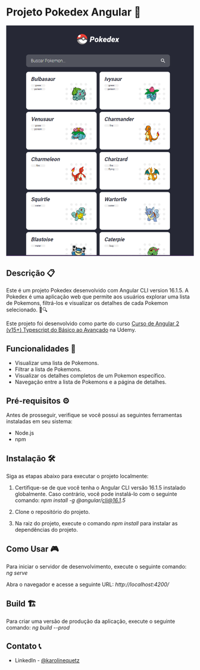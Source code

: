 # Projeto Pokedex Angular 🚀

![Pokemon](pokemon.png)




## Descrição 📋

Este é um projeto Pokedex desenvolvido com Angular CLI version 16.1.5. A Pokedex é uma aplicação web que permite aos usuários explorar uma lista de Pokemons, filtrá-los e visualizar os detalhes de cada Pokemon selecionado. 🐾🔍

Este projeto foi desenvolvido como parte do curso [Curso de Angular 2 (v15+) Typescript do Básico ao Avançado](https://www.udemy.com/course/curso-de-angular/) na Udemy.

## Funcionalidades 🚀

- Visualizar uma lista de Pokemons.
- Filtrar a lista de Pokemons.
- Visualizar os detalhes completos de um Pokemon específico.
- Navegação entre a lista de Pokemons e a página de detalhes. 

## Pré-requisitos ⚙️

Antes de prosseguir, verifique se você possui as seguintes ferramentas instaladas em seu sistema:

- Node.js 
- npm 

## Instalação 🛠️

Siga as etapas abaixo para executar o projeto localmente:

1. Certifique-se de que você tenha o Angular CLI versão 16.1.5 instalado globalmente. Caso contrário, você pode instalá-lo com o seguinte comando:
_npm install -g @angular/cli@16.1.5_

2. Clone o repositório do projeto.
   
3. Na raiz do projeto, execute o comando _npm install_ para instalar as dependências do projeto.


## Como Usar 🎮

Para iniciar o servidor de desenvolvimento, execute o seguinte comando:
_ng serve_

Abra o navegador e acesse a seguinte URL: _http://localhost:4200/_

## Build 🏗️

Para criar uma versão de produção da aplicação, execute o seguinte comando: _ng build --prod_

## Contato 📞
- LinkedIn - [@karolinequetz](https://www.linkedin.com/in/karolinequetz)

